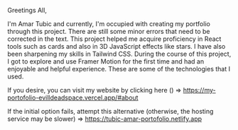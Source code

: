 Greetings All,

I'm Amar Tubic and currently, I'm occupied with creating my portfolio through this project. There are still some minor errors that need to be corrected in the text. This project helped me acquire proficiency in React tools such as cards and also in 3D JavaScript effects like stars. I have also been sharpening my skills in Tailwind CSS. During the course of this project, I got to explore and use Framer Motion for the first time and had an enjoyable and helpful experience. These are some of the technologies that I used.

If you desire, you can visit my website by clicking here  () => https://my-portofolio-evilldeadspace.vercel.app/#about


If the initial option fails, attempt this alternative (otherwise, the hosting service may be slower) => https://tubic-amar-portofolio.netlify.app

